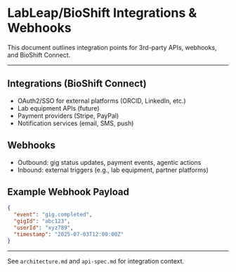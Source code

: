 # LabLeap/BioShift Integrations & Webhooks

This document outlines integration points for 3rd-party APIs, webhooks, and BioShift Connect.

---

## Integrations (BioShift Connect)
- OAuth2/SSO for external platforms (ORCID, LinkedIn, etc.)
- Lab equipment APIs (future)
- Payment providers (Stripe, PayPal)
- Notification services (email, SMS, push)

## Webhooks
- Outbound: gig status updates, payment events, agentic actions
- Inbound: external triggers (e.g., lab equipment, partner platforms)

## Example Webhook Payload
```json
{
  "event": "gig.completed",
  "gigId": "abc123",
  "userId": "xyz789",
  "timestamp": "2025-07-03T12:00:00Z"
}
```

---

See `architecture.md` and `api-spec.md` for integration context.
